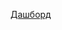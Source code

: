 
[Дашборд](https://public.tableau.com/views/_16851168206370/Sheet1?:language=en-US&publish=yes&:display_count=n&:origin=viz_share_link)
